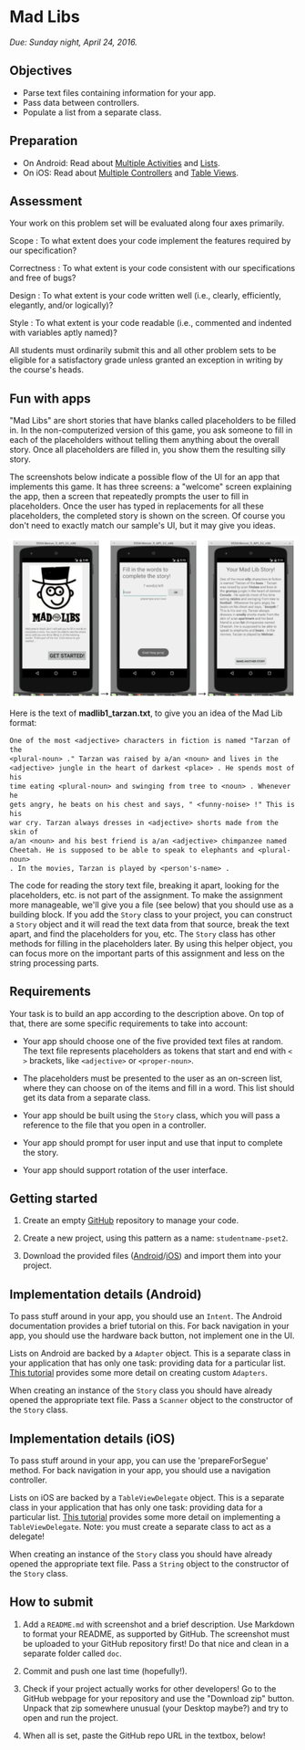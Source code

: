 # Mad Libs

*Due: Sunday night, April 24, 2016.*

## Objectives

- Parse text files containing information for your app.
- Pass data between controllers.
- Populate a list from a separate class.

## Preparation

- On Android: Read about [Multiple Activities](/android/multiple-activities) and [Lists](/android/lists).
- On iOS: Read about [Multiple Controllers](/ios/multiple-controllers) and [Table Views](/ios/table-views).

## Assessment

Your work on this problem set will be evaluated along four axes primarily.

Scope
: To what extent does your code implement the features required by our specification?

Correctness
: To what extent is your code consistent with our specifications and free of bugs?

Design
: To what extent is your code written well (i.e., clearly, efficiently, elegantly, and/or logically)?

Style
: To what extent is your code readable (i.e., commented and indented with variables aptly named)?

All students must ordinarily submit this and all other problem sets to be eligible for a satisfactory grade unless granted an exception in writing by the course's heads.

## Fun with apps

"Mad Libs" are short stories that have blanks called placeholders to be filled in. In the non-computerized version of this game, you ask someone to fill in each of the placeholders without telling them anything about the overall story. Once all placeholders are filled in, you show them the resulting silly story.

The screenshots below indicate a possible flow of the UI for an app that implements this game. It has three screens: a "welcome" screen explaining the app, then a screen that repeatedly prompts the user to fill in placeholders. Once the user has typed in replacements for all these placeholders, the completed story is shown on the screen. Of course you don't need to exactly match our sample's UI, but it may give you ideas.

![](madlibs.png)

Here is the text of **madlib1_tarzan.txt**, to give you an idea of the Mad Lib format:

    One of the most <adjective> characters in fiction is named "Tarzan of the
    <plural-noun> ." Tarzan was raised by a/an <noun> and lives in the
    <adjective> jungle in the heart of darkest <place> . He spends most of his
    time eating <plural-noun> and swinging from tree to <noun> . Whenever he
    gets angry, he beats on his chest and says, " <funny-noise> !" This is his
    war cry. Tarzan always dresses in <adjective> shorts made from the skin of
    a/an <noun> and his best friend is a/an <adjective> chimpanzee named
    Cheetah. He is supposed to be able to speak to elephants and <plural-noun>
    . In the movies, Tarzan is played by <person's-name> .

The code for reading the story text file, breaking it apart, looking for the placeholders, etc. is not part of the assignment. To make the assignment more manageable, we'll give you a file (see below) that you should use as a building block. If you add the `Story` class to your project, you can construct a `Story` object and it will read the text data from that source, break the text apart, and find the placeholders for you, etc. The `Story` class has other methods for filling in the placeholders later. By using this helper object, you can focus more on the important parts of this assignment and less on the string processing parts.

## Requirements

Your task is to build an app according to the description above. On top of that, there are some specific requirements to take into account:

- Your app should choose one of the five provided text files at random. The text file represents placeholders as tokens that start and end with `<` `>` brackets, like `<adjective>` or `<proper-noun>`.

- The placeholders must be presented to the user as an on-screen list, where they can choose on of the items and fill in a word. This list should get its data from a separate class.

- Your app should be built using the `Story` class, which you will pass a reference to the file that you open in a controller.

- Your app should prompt for user input and use that input to complete the story.

- Your app should support rotation of the user interface.

## Getting started

1. Create an empty [GitHub](https://www.github.com/) repository to manage your code.

2. Create a new project, using this pattern as a name: `studentname-pset2`.

3. Download the provided files ([Android](madlibs_android.zip)/[iOS](madlibs_ios.zip)) and import them into your project.

## Implementation details (Android)

To pass stuff around in your app, you should use an `Intent`. The Android documentation provides a brief tutorial on this. For back navigation in your app, you should use the hardware back button, not implement one in the UI.

Lists on Android are backed by a `Adapter` object. This is a separate class in your application that has only one task: providing data for a particular list. [This tutorial](http://www.vogella.com/tutorials/AndroidListView/article.html) provides some more detail on creating custom `Adapters`.

When creating an instance of the `Story` class you should have already opened the appropriate text file. Pass a `Scanner` object to the constructor of the `Story` class.

## Implementation details (iOS)

To pass stuff around in your app, you can use the 'prepareForSegue' method. For back navigation in your app, you should use a navigation controller.

Lists on iOS are backed by a `TableViewDelegate` object. This is a separate class in your application that has only one task: providing data for a particular list. [This tutorial](https://www.weheartswift.com/how-to-make-a-simple-table-view-with-ios-8-and-swift/) provides some more detail on implementing a `TableViewDelegate`. Note: you must create a separate class to act as a delegate!

When creating an instance of the `Story` class you should have already opened the appropriate text file. Pass a `String` object to the constructor of the `Story` class.

## How to submit

1. Add a `README.md` with screenshot and a brief description. Use Markdown to format your README, as supported by GitHub. The screenshot must be uploaded to your GitHub repository first! Do that nice and clean in a separate folder called `doc`.

2. Commit and push one last time (hopefully!).

3. Check if your project actually works for other developers! Go to the GitHub webpage for your repository and use the "Download zip" button. Unpack that zip somewhere unusual (your Desktop maybe?) and try to open and run the project.

4. When all is set, paste the GitHub repo URL in the textbox, below!
